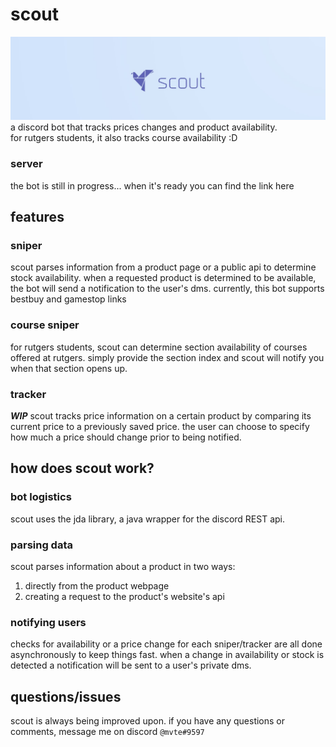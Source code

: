 # scout
![](src/main/resources/scout-banner.jpg)
a discord bot that tracks prices changes and product availability. \
for rutgers students, it also tracks course availability :D

### server
the bot is still in progress... when it's ready you can find the link here

## features
### sniper
scout parses information from a product page or a public api to determine stock availability. when a requested product is determined to be 
available, the bot will send a notification to the user's dms. currently, this bot supports bestbuy and gamestop links

### course sniper
for rutgers students, scout can determine section availability of courses offered at rutgers. simply provide the section index and scout
will notify you when that section opens up.

### tracker
***WIP*** scout tracks price information on a certain product by comparing its current price to a previously saved price. the 
user can choose to specify how much a price should change prior to being notified.

## how does scout work?
### bot logistics
scout uses the jda library, a java wrapper for the discord REST api. 

### parsing data 
scout parses information about a product in two ways:
1. directly from the product webpage
2. creating a request to the product's website's api

### notifying users
checks for availability or a price change for each sniper/tracker are all done asynchronously to keep things fast. when a change in availability 
or stock is detected a notification will be sent to a user's private dms.

## questions/issues
scout is always being improved upon. if you have any questions or comments, message me on discord `@mvte#9597`
